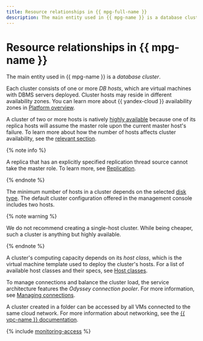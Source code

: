 ```yaml
---
title: Resource relationships in {{ mpg-full-name }}
description: The main entity used in {{ mpg-name }} is a database cluster. Each cluster consists of one or more DB hosts, which are virtual machines with DBMS servers deployed. Cluster hosts may reside in different availability zones. A multi-host cluster is natively fault tolerant because one of its replica hosts will take on the master role should the current master host fail.
---
```


# Resource relationships in {{ mpg-name }}

The main entity used in {{ mpg-name }} is a _database cluster_.

Each cluster consists of one or more _DB hosts_, which are virtual machines with DBMS servers deployed. Cluster hosts may reside in different availability zones. You can learn more about {{ yandex-cloud }} availability zones in [Platform overview](../../overview/concepts/geo-scope.md).

A cluster of two or more hosts is natively [highly available](high-availability.md) because one of its replica hosts will assume the master role upon the current master host's failure. To learn more about how the number of hosts affects cluster availability, see the [relevant section](high-availability.md#host-configuration).

{% note info %}

A replica that has an explicitly specified replication thread source cannot take the master role. To learn more, see [Replication](replication.md).

{% endnote %}

The minimum number of hosts in a cluster depends on the selected [disk type](storage.md). The default cluster configuration offered in the management console includes two hosts.

{% note warning %}

We do not recommend creating a single-host cluster. While being cheaper, such a cluster is anything but highly available.

{% endnote %}

A cluster's computing capacity depends on its _host class_, which is the virtual machine template used to deploy the cluster's hosts. For a list of available host classes and their specs, see [Host classes](instance-types.md).

To manage connections and balance the cluster load, the service architecture features the _Odyssey connection pooler_. For more information, see [Managing connections](pooling.md).


A cluster created in a folder can be accessed by all VMs connected to the same cloud network. For more information about networking, see the [{{ vpc-name }} documentation](../../vpc/).


{% include [monitoring-access](../../_includes/mdb/monitoring-access.md) %}
